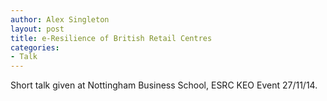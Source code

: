 ```yaml
---
author: Alex Singleton
layout: post
title: e-Resilience of British Retail Centres 
categories:
- Talk
---
```


<script async class="speakerdeck-embed" data-id="e7aa75d059230132987b120cf29cd632" data-ratio="1.33333333333333" src="//speakerdeck.com/assets/embed.js"></script>


Short talk given at Nottingham Business School, ESRC KEO Event 27/11/14.
